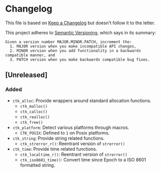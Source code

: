 # Changelog

This file is based on [Keep a Changelog](https://keepachangelog.com/en/1.0.0/) but
doesn't follow it to the letter.

This project adheres to [Semantic Versioning](https://semver.org/spec/v2.0.0.html),
which says in its summary:

    Given a version number MAJOR.MINOR.PATCH, increment the:
      1. MAJOR version when you make incompatible API changes,
      2. MINOR version when you add functionality in a backwards compatible manner, and
      3. PATCH version when you make backwards compatible bug fixes.

## [Unreleased]

### Added

- `ctk_alloc`: Provide wrappers around standard allocation functions.
  - `ctk_malloc()`
  - `ctk_calloc()`
  - `ctk_realloc()`
  - `ctk_free()`
- `ctk_platform`: Detect various platforms through macros.
  - `CTK_POSIX`: Defined to `1` on Posix platforms.
- `ctk_string`: Provide string related functions.
  - `ctk_strerror_r()`: Reentrant version of `strerror()`
- `ctk_time`: Provide time related functions.
  - `ctk_localtime_r()`: Reentrant version of `strerror()`
  - `ctk_iso8601_time()`: Convert time since Epoch to a ISO 8601 formatted string.
